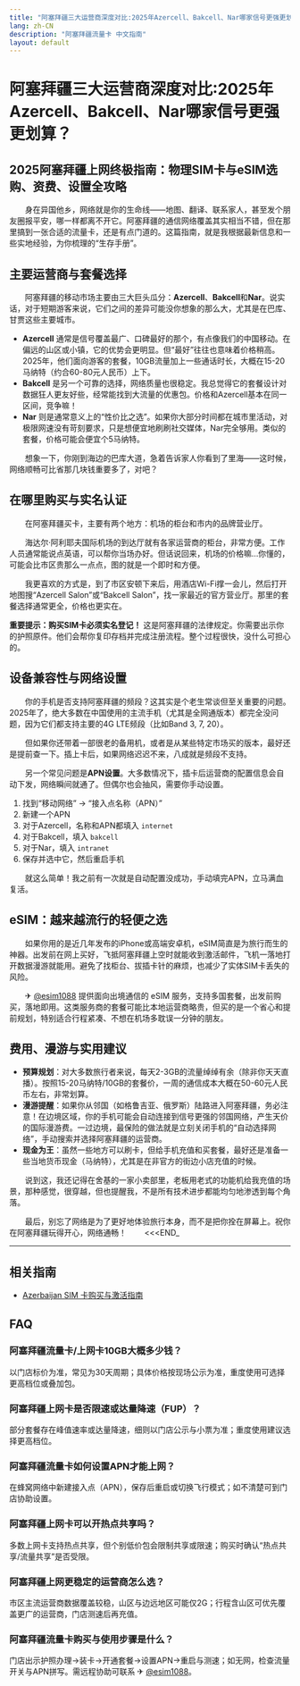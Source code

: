 ```yaml
---
title: "阿塞拜疆三大运营商深度对比:2025年Azercell、Bakcell、Nar哪家信号更强更划算？"
lang: zh-CN
description: "阿塞拜疆流量卡 中文指南"
layout: default
---
```

# 阿塞拜疆三大运营商深度对比:2025年Azercell、Bakcell、Nar哪家信号更强更划算？

## 2025阿塞拜疆上网终极指南：物理SIM卡与eSIM选购、资费、设置全攻略

　　身在异国他乡，网络就是你的生命线——地图、翻译、联系家人，甚至发个朋友圈报平安，哪一样都离不开它。阿塞拜疆的通信网络覆盖其实相当不错，但在那里搞到一张合适的流量卡，还是有点门道的。这篇指南，就是我根据最新信息和一些实地经验，为你梳理的“生存手册”。

## 主要运营商与套餐选择

　　阿塞拜疆的移动市场主要由三大巨头瓜分：**Azercell**、**Bakcell**和**Nar**。说实话，对于短期游客来说，它们之间的差异可能没你想象的那么大，尤其是在巴库、甘贾这些主要城市。

  * **Azercell** 通常是信号覆盖最广、口碑最好的那个，有点像我们的中国移动。在偏远的山区或小镇，它的优势会更明显。但“最好”往往也意味着价格稍高。2025年，他们面向游客的套餐，10GB流量加上一些通话时长，大概在15-20马纳特（约合60-80元人民币）上下。
  * **Bakcell** 是另一个可靠的选择，网络质量也很稳定。我总觉得它的套餐设计对数据狂人更友好些，经常能找到大流量的优惠包。价格和Azercell基本在同一区间，竞争嘛！
  * **Nar** 则是通常意义上的“性价比之选”。如果你大部分时间都在城市里活动，对极限网速没有苛刻要求，只是想便宜地刷刷社交媒体，Nar完全够用。类似的套餐，价格可能会便宜个5马纳特。

　　想象一下，你刚到海边的巴库大道，急着告诉家人你看到了里海——这时候，网络顺畅可比省那几块钱重要多了，对吧？

## 在哪里购买与实名认证

　　在阿塞拜疆买卡，主要有两个地方：机场的柜台和市内的品牌营业厅。

　　海达尔·阿利耶夫国际机场的到达厅就有各家运营商的柜台，非常方便。工作人员通常能说点英语，可以帮你当场办好。但话说回来，机场的价格嘛…你懂的，可能会比市区贵那么一点点，图的就是一个即时和方便。

　　我更喜欢的方式是，到了市区安顿下来后，用酒店Wi-Fi撑一会儿，然后打开地图搜“Azercell Salon”或“Bakcell Salon”，找一家最近的官方营业厅。那里的套餐选择通常更全，价格也更实在。

**重要提示：购买SIM卡必须实名登记！** 这是阿塞拜疆的法律规定。你需要出示你的护照原件。他们会帮你复印存档并完成注册流程。整个过程很快，没什么可担心的。

## 设备兼容性与网络设置

　　你的手机是否支持阿塞拜疆的频段？这其实是个老生常谈但至关重要的问题。2025年了，绝大多数在中国使用的主流手机（尤其是全网通版本）都完全没问题，因为它们都支持主要的4G LTE频段（比如Band 3, 7, 20）。

　　但如果你还带着一部很老的备用机，或者是从某些特定市场买的版本，最好还是提前查一下。插上卡后，如果网络迟迟不来，八成就是频段不支持。

　　另一个常见问题是**APN设置**。大多数情况下，插卡后运营商的配置信息会自动下发，网络瞬间就通了。但偶尔也会抽风，需要你手动设置。

  1.  找到“移动网络” -> “接入点名称（APN）”
  2.  新建一个APN
  3.  对于Azercell，名称和APN都填入 `internet`
  4.  对于Bakcell，填入 `bakcell`
  5.  对于Nar，填入 `intranet`
  6.  保存并选中它，然后重启手机

　　就这么简单！我之前有一次就是自动配置没成功，手动填完APN，立马满血复活。

## eSIM：越来越流行的轻便之选

　　如果你用的是近几年发布的iPhone或高端安卓机，eSIM简直是为旅行而生的神器。出发前在网上买好，飞抵阿塞拜疆上空时就能收到激活邮件，飞机一落地打开数据漫游就能用。避免了找柜台、拔插卡针的麻烦，也减少了实体SIM卡丢失的风险。

　　✈ [@esim1088](https://t.me/s/esim1088) 提供面向出境通信的 eSIM 服务，支持多国套餐，出发前购买，落地即用。这类服务商的套餐可能比本地运营商略贵，但买的是一个省心和提前规划，特别适合行程紧凑、不想在机场多耽误一分钟的朋友。

## 费用、漫游与实用建议

  * **预算规划**：对大多数旅行者来说，每天2-3GB的流量绰绰有余（除非你天天直播）。按照15-20马纳特/10GB的套餐价，一周的通信成本大概在50-60元人民币左右，非常划算。
  * **漫游提醒**：如果你从邻国（如格鲁吉亚、俄罗斯）陆路进入阿塞拜疆，务必注意！在边境区域，你的手机可能会自动连接到信号更强的邻国网络，产生天价的国际漫游费。一过边境，最保险的做法就是立刻关闭手机的“自动选择网络”，手动搜索并选择阿塞拜疆的运营商。
  * **现金为王**：虽然一些地方可以刷卡，但给手机充值和买套餐，最好还是准备一些当地货币现金（马纳特），尤其是在非官方的街边小店充值的时候。

　　说到这，我还记得在舍基的一家小卖部里，老板用老式的功能机给我充值的场景，那种感觉，很穿越，但也提醒我，不是所有技术进步都能均匀地渗透到每个角落。

　　最后，别忘了网络是为了更好地体验旅行本身，而不是把你拴在屏幕上。祝你在阿塞拜疆玩得开心，网络通畅！
　　<<<END_

<!-- crosslink -->
---

## 相关指南

- [Azerbaijan SIM 卡购买与激活指南](https://faciylike.github.io/azerbaijan-sim-guides)

<!-- BEGIN_AZERBAIJAN_FAQ -->
## FAQ

### 阿塞拜疆流量卡/上网卡10GB大概多少钱？
以门店标价为准，常见为30天周期；具体价格按现场公示为准，重度使用可选择更高档位或叠加包。

### 阿塞拜疆上网卡是否限速或达量降速（FUP）？
部分套餐存在峰值速率或达量降速，细则以门店公示与小票为准；重度使用建议选择更高档位。

### 阿塞拜疆流量卡如何设置APN才能上网？
在蜂窝网络中新建接入点（APN），保存后重启或切换飞行模式；如不清楚可到门店协助设置。

### 阿塞拜疆上网卡可以开热点共享吗？
多数上网卡支持热点共享，但个别低价包会限制共享或限速；购买时确认“热点共享/流量共享”是否受限。

### 阿塞拜疆上网更稳定的运营商怎么选？
市区主流运营商数据覆盖较稳，山区与边远地区可能仅2G；行程含山区可优先覆盖更广的运营商，门店测速后再充值。

### 阿塞拜疆流量卡购买与使用步骤是什么？
门店出示护照办理→装卡→开通套餐→设置APN→重启与测速；如无网，检查流量开关与APN拼写。需远程协助可联系 ✈ [@esim1088](https://t.me/s/esim1088)。

<script type="application/ld+json">
{"@context": "https://schema.org", "@type": "FAQPage", "mainEntity": [{"@type": "Question", "name": "阿塞拜疆流量卡/上网卡10GB大概多少钱？", "acceptedAnswer": {"@type": "Answer", "text": "以门店标价为准，常见为30天周期；具体价格按现场公示为准，重度使用可选择更高档位或叠加包。"}}, {"@type": "Question", "name": "阿塞拜疆上网卡是否限速或达量降速（FUP）？", "acceptedAnswer": {"@type": "Answer", "text": "部分套餐存在峰值速率或达量降速，细则以门店公示与小票为准；重度使用建议选择更高档位。"}}, {"@type": "Question", "name": "阿塞拜疆流量卡如何设置APN才能上网？", "acceptedAnswer": {"@type": "Answer", "text": "在蜂窝网络中新建接入点（APN），保存后重启或切换飞行模式；如不清楚可到门店协助设置。"}}, {"@type": "Question", "name": "阿塞拜疆上网卡可以开热点共享吗？", "acceptedAnswer": {"@type": "Answer", "text": "多数上网卡支持热点共享，但个别低价包会限制共享或限速；购买时确认“热点共享/流量共享”是否受限。"}}, {"@type": "Question", "name": "阿塞拜疆上网更稳定的运营商怎么选？", "acceptedAnswer": {"@type": "Answer", "text": "市区主流运营商数据覆盖较稳，山区与边远地区可能仅2G；行程含山区可优先覆盖更广的运营商，门店测速后再充值。"}}, {"@type": "Question", "name": "阿塞拜疆流量卡购买与使用步骤是什么？", "acceptedAnswer": {"@type": "Answer", "text": "门店出示护照办理→装卡→开通套餐→设置APN→重启与测速；如无网，检查流量开关与APN拼写。需远程协助可联系 ✈ @esim1088。"}}]}
</script>
<!-- END_AZERBAIJAN_FAQ -->
